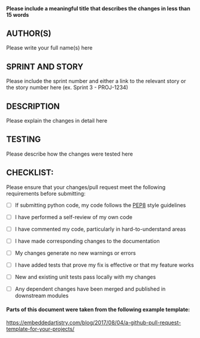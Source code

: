 #### Please include a meaningful title that describes the changes in less than 15 words

## AUTHOR(S)
Please write your full name(s) here

## SPRINT AND STORY
Please include the sprint number and either a link to the relevant story or the story number here (ex. Sprint 3 -  PROJ-1234)

## DESCRIPTION
Please explain the changes in detail here

## TESTING
Please describe how the changes were tested here

## CHECKLIST:

Please ensure that your changes/pull request meet the following requirements before submitting:

- [ ] If submitting python code, my code follows the [PEP8](https://peps.python.org/pep-0008/) style guidelines
- [ ] I have performed a self-review of my own code
- [ ] I have commented my code, particularly in hard-to-understand areas
- [ ] I have made corresponding changes to the documentation
- [ ] My changes generate no new warnings or errors
- [ ] I have added tests that prove my fix is effective or that my feature works
- [ ] New and existing unit tests pass locally with my changes
- [ ] Any dependent changes have been merged and published in downstream modules


#### Parts of this document were taken from the following example template: 
https://embeddedartistry.com/blog/2017/08/04/a-github-pull-request-template-for-your-projects/